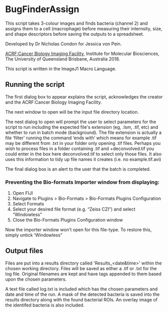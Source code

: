 # BugFinderAssign
This script takes 3-colour images and finds bacteria (channel 2) and assigns them to a cell (macrophage) before measuring their internsity, size, and
shape descriptors before saving the outputs to a spreadsheet.

Developed by Dr Nicholas Condon for Jessica von Pein.

[ACRF:Cancer Biology Imaging Facility](https://imb.uq.edu.au/microscopy), 
Institute for Molecular Biosciences, The University of Queensland
Brisbane, Australia 2018.

This script is written in the ImageJ1 Macro Language.


Running the script
-----
The first dialog box to appear explains the script, acknowledges the creator and the ACRF:Cancer Biology Imaging Facility.

The next window to open will be the input file directory location.

The nest dialog to open will prompt the user to select parameters for the script to run including the expected file's extension (eg, .lsm, .tif, etc) and whether to run in batch mode (background).
The file extension is actually a file ‘filter’ running the command ‘ends with’ which means for example .tif may be different from .txt in your folder only opening .tif files. Perhaps you wish to process 
files in a folder containing <Filename>.tif and <Filename>+deconvolved.tif you could enter in the box here deconvolved.tif to select only those files. 
It also uses this information to tidy up file names it creates (i.e. no example.tif.avi)

The final dialog box is an alert to the user that the batch is completed. 

### Preventing the Bio-formats Importer window from displaying:
1. Open FIJI
2. Navigate to Plugins > Bio-Formats > Bio-Formats Plugins Configuration
3. Select Formats
4. Select your desired file format (e.g. “Zeiss CZI”) and select “Windowless”
5. Close the Bio-Formats Plugins Configuration window

Now the importer window won’t open for this file-type. To restore this, simply untick ‘Windowless”  
  
  
  
Output files
-----
Files are put into a results directory called 'Results_<date&time>' within the chosen working directory. 
Files will be saved as either a .tif or .txt for the log file. Original filenames are kept and have tags appended to them based upon the chosen parameters.

A text file called log.txt is included which has the chosen parameters and date and time of the run.
A mask of the detected bacteria is saved into the results directory along with the found bacterial ROIs.
An overlay image of the identifed bacteria is also included.

